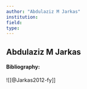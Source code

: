 ```yaml
---
author: "Abdulaziz M Jarkas"
institution:
field:
type:
---
```


## Abdulaziz M Jarkas
#### Bibliography:

![[@Jarkas2012-fy]]